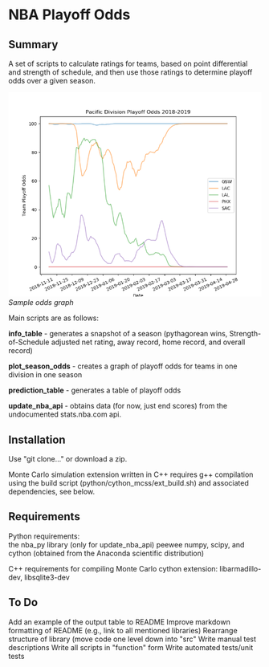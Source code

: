 # NBA Playoff Odds

## Summary 
A set of scripts to calculate ratings for teams, based on point differential and strength of schedule, and then use those ratings to determine playoff odds over a given season. 

![Playoff odds for Pacific Division, 2019](README_example.png) 
*Sample odds graph*

Main scripts are as follows:

**info_table** - generates a snapshot of a season (pythagorean wins, Strength-of-Schedule adjusted net rating, away record, home record, and overall record)

**plot_season_odds** - creates a graph of playoff odds for teams in one division in one season

**prediction_table** - generates a table of playoff odds

**update_nba_api** - obtains data (for now, just end scores) from the undocumented stats.nba.com api.

## Installation

Use "git clone..." or download a zip.

Monte Carlo simulation extension written in C++ requires g++ compilation using the build script (python/cython_mcss/ext_build.sh) and associated dependencies, see below.

## Requirements

Python requirements:  
the nba_py library (only for update_nba_api) 
peewee 
numpy, scipy, and cython (obtained from the Anaconda scientific distribution) 

C++ requirements for compiling Monte Carlo cython extension:
libarmadillo-dev, libsqlite3-dev

## To Do
Add an example of the output table to README
Improve markdown formatting of README (e.g., link to all mentioned libraries)
Rearrange structure of library (move code one level down into "src"
Write manual test descriptions
Write all scripts in "function" form 
Write automated tests/unit tests